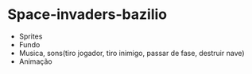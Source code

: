 # Space-invaders-bazilio
- Sprites
- Fundo
- Musica, sons(tiro jogador, tiro inimigo, passar de fase, destruir nave)
- Animação
